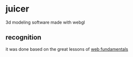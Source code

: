 # juicer

3d modeling software made with webgl

## recognition

it was done based on the great lessons of 
[web fundamentals](https://webglfundamentals.org/)
